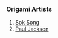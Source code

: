 ### **Origami Artists**

1. [Sok Song](http://soksong.com/)
2. [Paul Jackson](http://www.origami-artist.com/introduction.htm)




